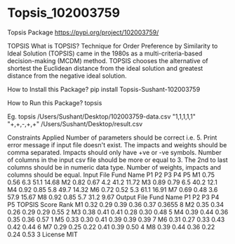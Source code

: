 # Topsis_102003759
Topsis Package
https://pypi.org/project/102003759/

TOPSIS
What is TOPSIS?
Technique for Order Preference by Similarity to Ideal Solution (TOPSIS) came in the 1980s as a multi-criteria-based decision-making (MCDM) method. TOPSIS chooses the alternative of shortest the Euclidean distance from the ideal solution and greatest distance from the negative ideal solution.

How to Install this Package?
pip install Topsis-Sushant-102003759

How to Run this Package?
topsis <inputFileName> <weights> <impacts> <resultFileName>

Eg. topsis /Users/Sushant/Desktop/102003759-data.csv "1,1,1,1,1" "+,+,-,+,+" /Users/Sushant/Desktop/result.csv

Constraints Applied
Number of parameters should be correct i.e. 5.
Print error message if input file doesn't exist.
The impacts and weights should be comma separated.
Impacts should only have +ve or -ve symbols.
Number of columns in the input csv file should be more or equal to 3.
The 2nd to last columns should be in numeric data type.
Number of weights, impacts and columns should be equal.
Input File
Fund Name	P1	P2	P3	P4	P5
M1	0.75	0.56	6.3	51.1	14.68
M2	0.82	0.67	4.2	41.2	11.72
M3	0.89	0.79	6.5	40.2	12.1
M4	0.92	0.85	5.8	49.7	14.32
M6	0.72	0.52	5.3	61.1	16.91
M7	0.69	0.48	3.6	57.9	15.67
M8	0.92	0.85	5.7	31.2	9.67
Output File
Fund Name	P1	P2	P3	P4	P5	TOPSIS Score	Rank
M1	0.32	0.29	0.39	0.36	0.37	0.3655	8
M2	0.35	0.34	0.26	0.29	0.29	0.55	2
M3	0.38	0.41	0.41	0.28	0.30	0.48	5
M4	0.39	0.44	0.36	0.35	0.36	0.57	1
M5	0.33	0.30	0.41	0.39	0.39	0.39	7
M6	0.31	0.27	0.33	0.43	0.42	0.44	6
M7	0.29	0.25	0.22	0.41	0.39	0.50	4
M8	0.39	0.44	0.36	0.22	0.24	0.53	3
License
MIT


